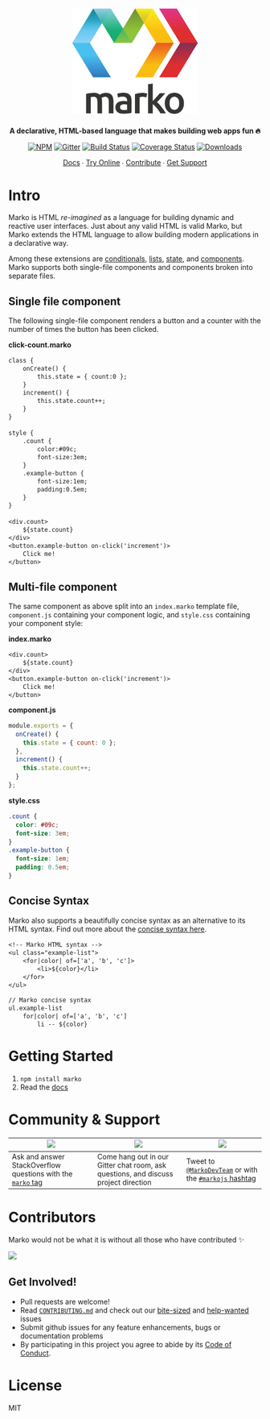 <h1 align="center">
    <a href="https://markojs.com/"><img src="https://raw.githubusercontent.com/marko-js/branding/master/marko-logo-medium-cropped.png" alt="Marko" width="250" /></a>
</h1>

<p align="center">
    <strong>A declarative, HTML-based language that makes building web apps fun 🔥</strong>
</p>

<p align="center">
  <a href="https://www.npmjs.com/package/marko"><img alt="NPM" src="https://img.shields.io/npm/v/marko.svg"/></a>
  <a href="https://gitter.im/marko-js/marko"><img alt="Gitter" src="https://badges.gitter.im/Join%20Chat.svg"/></a>
  <a href="https://travis-ci.org/marko-js/marko"><img alt="Build Status" src="https://travis-ci.org/marko-js/marko.svg?branch=master"/></a>
  <a href="https://codecov.io/gh/marko-js/marko"><img alt="Coverage Status" src="https://codecov.io/gh/marko-js/marko/branch/master/graph/badge.svg"/></a>
  <a href="http://npm-stat.com/charts.html?package=marko"><img alt="Downloads" src="https://img.shields.io/npm/dm/marko.svg"/></a>
</p>

<p align="center">
    <a href="https://markojs.com/docs/">Docs</a> ∙ <a href="https://markojs.com/try-online/">Try Online</a> ∙ <a href="#contributors">Contribute</a> ∙ <a href="#community--support">Get Support</a>
</p>

# Intro
Marko is HTML _re-imagined_ as a language for building dynamic and reactive user interfaces.
Just about any valid HTML is valid Marko, but Marko extends the HTML language to allow
building modern applications in a declarative way.

Among these extensions are [conditionals](https://markojs.com/docs/conditionals-and-lists/#conditionals), [lists](https://markojs.com/docs/conditionals-and-lists/#lists), [state](https://markojs.com/docs/state/), and [components](https://markojs.com/docs/class-components/).
Marko supports both single-file components and components broken into separate files.

## Single file component

The following single-file component renders a button and a counter with the
number of times the button has been clicked.

**click-count.marko**

```marko
class {
    onCreate() {
        this.state = { count:0 };
    }
    increment() {
        this.state.count++;
    }
}

style {
    .count {
        color:#09c;
        font-size:3em;
    }
    .example-button {
        font-size:1em;
        padding:0.5em;
    }
}

<div.count>
    ${state.count}
</div>
<button.example-button on-click('increment')>
    Click me!
</button>
```

## Multi-file component

The same component as above split into an `index.marko` template file,
`component.js` containing your component logic, and `style.css` containing your
component style:

**index.marko**

```marko
<div.count>
    ${state.count}
</div>
<button.example-button on-click('increment')>
    Click me!
</button>
```

**component.js**

```js
module.exports = {
  onCreate() {
    this.state = { count: 0 };
  },
  increment() {
    this.state.count++;
  }
};
```

**style.css**

```css
.count {
  color: #09c;
  font-size: 3em;
}
.example-button {
  font-size: 1em;
  padding: 0.5em;
}
```

## Concise Syntax

Marko also supports a beautifully concise syntax as an alternative to its HTML
syntax. Find out more about the [concise syntax here](https://markojs.com/docs/concise/).

```marko
<!-- Marko HTML syntax -->
<ul class="example-list">
    <for|color| of=['a', 'b', 'c']>
        <li>${color}</li>
    </for>
</ul>
```

```marko
// Marko concise syntax
ul.example-list
    for|color| of=['a', 'b', 'c']
        li -- ${color}
```

# Getting Started

1. `npm install marko`
2. Read the [docs](https://markojs.com/docs/)

# Community & Support

| <a href="https://stackoverflow.com/questions/tagged/marko"><img src="https://user-images.githubusercontent.com/1958812/56055468-619b3e00-5d0e-11e9-92ae-200c212cafb8.png" height="50px"/></a> | <a href="https://gitter.im/marko-js/marko"><img src="https://user-images.githubusercontent.com/1958812/56055573-9c04db00-5d0e-11e9-9fd3-0395edf631a0.png" height="60px"/></a> | <a href="https://twitter.com/intent/tweet?hashtags=markojs"><img src="https://user-images.githubusercontent.com/1958812/56055707-07e74380-5d0f-11e9-8a59-d529fbb5a81e.png" height="40px"/></a> |
| --------------------------------------------------------------------------------------------------------------------------------------------------------------------------------------------- | ----------------------------------------------------------------------------------------------------------------------------------------------------------------------------- | ---------------------------------------------------------------------------------------------------------------------------------------------------------------------------------------------- |
| Ask and answer StackOverflow questions with the [`marko` tag](https://stackoverflow.com/questions/tagged/marko)                                                                               | Come hang out in our Gitter chat room, ask questions, and discuss project direction                                                                                           | Tweet to [`@MarkoDevTeam`](https://twitter.com/MarkoDevTeam) or with the [`#markojs` hashtag](https://twitter.com/search?q=%23markojs&f=live)                                                  |

# Contributors

Marko would not be what it is without all those who have contributed ✨

<a href="https://github.com/marko-js/marko/graphs/contributors">
    <img src="https://opencollective.com/marko-js/contributors.svg?width=890&button=false"/>
</a>

## Get Involved!

- Pull requests are welcome!
- Read [`CONTRIBUTING.md`](.github/CONTRIBUTING.md) and check out our [bite-sized](https://github.com/marko-js/marko/issues?q=is%3Aissue+is%3Aopen+label%3Adifficulty%3Abite-sized) and [help-wanted](https://github.com/marko-js/marko/issues?q=is%3Aissue+is%3Aopen+label%3Astatus%3Ahelp-wanted) issues
- Submit github issues for any feature enhancements, bugs or documentation problems
- By participating in this project you agree to abide by its [Code of Conduct](https://ebay.github.io/codeofconduct).

# License

MIT
